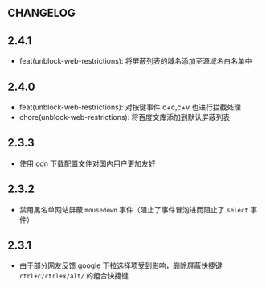 ## CHANGELOG

## 2.4.1

- feat(unblock-web-restrictions): 将屏蔽列表的域名添加至源域名白名单中

## 2.4.0

- feat(unblock-web-restrictions): 对按键事件 c+c,c+v 也进行拦截处理
- chore(unblock-web-restrictions): 将百度文库添加到默认屏蔽列表

## 2.3.3

- 使用 cdn 下载配置文件对国内用户更加友好

## 2.3.2

- 禁用黑名单网站屏蔽 `mousedown` 事件（阻止了事件冒泡进而阻止了 `select` 事件）

## 2.3.1

- 由于部分网友反馈 google 下拉选择项受到影响，删除屏蔽快捷键 `ctrl+c/ctrl+x/alt/` 的组合快捷键
